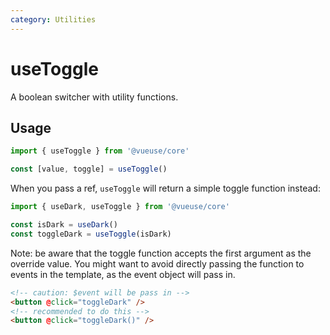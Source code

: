 ```yaml
---
category: Utilities
---
```


# useToggle

A boolean switcher with utility functions.

## Usage

```ts
import { useToggle } from '@vueuse/core'

const [value, toggle] = useToggle()
```

When you pass a ref, `useToggle` will return a simple toggle function instead:

```ts
import { useDark, useToggle } from '@vueuse/core'

const isDark = useDark()
const toggleDark = useToggle(isDark)
```

Note: be aware that the toggle function accepts the first argument as the override value. You might want to avoid directly passing the function to events in the template, as the event object will pass in.

```html
<!-- caution: $event will be pass in -->
<button @click="toggleDark" />
<!-- recommended to do this -->
<button @click="toggleDark()" />
```
